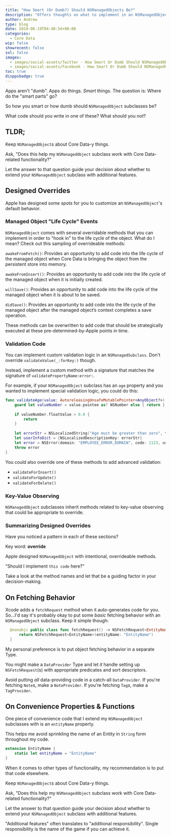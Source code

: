 ```yaml
---
title: "How Smart (Or Dumb?) Should NSManagedObjects Be?"
description: "Offers thoughts on what to implement in an NSManagedObject subclass."
author: Andrew
type: blog
date: 2019-06-19T04:40:54+00:00
categories:
  - Core Data
wip: false
showrecent: false
sol: false
images:
  - images/social-assets/Twitter - How Smart Or Dumb Should NSManagedObjects Be.png
  - images/social-assets/Facebook - How Smart Or Dumb Should NSManagedObjects Be.png
toc: true
disppsbadge: true
---
```


Apps aren't "dumb".  Apps do things.  *Smart* things.  The question is:  Where do the "smart parts" go?

So how you smart or how dumb should `NSManagedObject` subclasses be?

What code should you write in one of these? What should you *not*?

## TLDR;
Keep `NSManagedObject`s about Core Data-y things.  

Ask, "Does this help my `NSManagedObject` subclass work with Core Data-related functionality?"  

Let the answer to that question guide your decision about whether to extend your `NSManagedObject` subclass with additional features.

## Designed Overrides
Apple has designed some spots for you to customize an `NSManagedObject`'s default behavior.

### Managed Object "Life Cycle" Events
`NSManagedObject` comes with several overridable methods that you can implement in order to "hook in" to the life cycle of the object.  What do I mean?  Check out this sampling of overrideable methods:

`awakeFromFetch()`: Provides an opportunity to add code into the life cycle of the managed object when Core Data is bringing the object from the persistent store into memory.

`awakeFromInsert()`: Provides an opportunity to add code into the life cycle of the managed object when it is initially created.

`willSave()`: Provides an opportunity to add code into the life cycle of the managed object when it is about to be saved.

`didSave()`: Provides an opportunity to add code into the life cycle of the managed object after the managed object’s context completes a save operation.

These methods can be overwritten to add code that should be strategically executed at these pre-determined-by-Apple points in time.

### Validation Code
You can implement custom validation logic in an `NSManagedSubclass`.  Don't override `validateValue(_:forKey:)` though.

Instead, implement a custom method with a signature that matches the signature of `validatePropertyName:error:`.

For example, if your `NSManagedObject` subclass has an `age` property and you wanted to implement special validation logic, you could do this:

```swift
func validateAge(value: AutoreleasingUnsafeMutablePointer<AnyObject?>) throws {
    guard let valueNumber = value.pointee as? NSNumber else { return }
    
    if valueNumber.floatValue > 0.0 {
        return
    }
    
    let errorStr = NSLocalizedString("Age must be greater than zero", tableName: "Employee", comment: "validation: zero age error")
    let userInfoDict = [NSLocalizedDescriptionKey: errorStr]
    let error = NSError(domain: "EMPLOYEE_ERROR_DOMAIN", code: 1123, userInfo: userInfoDict)
    throw error
}
```

You could also override one of these methods to add advanced validation:

* `validateForInsert()`
* `validateForUpdate()`
* `validateForDelete()`

### Key-Value Observing
`NSManagedObject` subclasses inherit methods related to key-value observing that could be appropriate to override.

### Summarizing Designed Overrides
Have you noticed a pattern in each of these sections?

Key word:  **override**

Apple designed `NSManagedObject` with intentional, overrideable methods.  

"Should I implement `this code` here?"  

Take a look at the method names and let that be a guiding factor in your decision-making.  

## On Fetching Behavior

Xcode adds a `fetchRequest` method when it auto-generates code for you.  So...I'd say it's probably okay to put some *basic* fetching behavior with an `NSManagedObject` subclass.  Keep it simple though:

```swift
  @nonobjc public class func fetchRequest() -> NSFetchRequest<EntityName> {
      return NSFetchRequest<EntityName>(entityName: "EntityName")
  }
```

My personal preference is to put object fetching behavior in a separate Type.

You might make a `DataProvider` Type and let *it* handle setting up `NSFetchRequest`(s) with appropriate predicates and sort descriptors.

Avoid putting *all* data-providing code in a catch-all `DataProvider`.  If you're fetching `Note`s, make a `NoteProvider`.  If you're fetching `Tag`s, make a `TagProvider`.

## On Convenience Properties & Functions

One piece of convenience code that I extend my `NSManagedObject` subclasses with is an `entityName` property.

This helps me avoid sprinkling the name of an Entity in `String` form throughout my code.

```swift
extension EntityName {
    static let entityName = "EntityName"
}
```

When it comes to other types of functionality, my recommendation is to put that code elsewhere.

Keep `NSManagedObject`s about Core Data-y things.  

Ask, "Does this help my `NSManagedObject` subclass work with Core Data-related functionality?"  

Let the answer to that question guide your decision about whether to extend your `NSManagedObject` subclass with additional features.

"Additional features" often translates to "additional responsibility". Single responsibility is the name of the game if you can achieve it.

